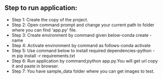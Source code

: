 Step to run application:
-

- Step 1:	Create the copy of the project.
- Step 2: Open command prompt and change your current path to folder where you can find 'app.py' file.
- Step 3: Create environment by command given below-conda create -name <environment name>
- Step 4: Activate environment by command as follows-conda activate <environment name>
- Step 5: Use command below to install required dependencies-python -m pip install -r requirements.txt
- Step 6: Run application by command;python app.py.You will get url copy it and paste in browser.
- Step 7: You have sample_data folder where you can get images to test.
